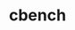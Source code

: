 ---
title: "cbench"
layout: cache
categories: [package, develop]
meta: {"versions": ["1.3.0"], "compilers": ["gcc@=7.3.1"], "oss": ["amzn2"], "platforms": ["linux"], "targets": ["aarch64", "neoverse_n1", "x86_64_v3"], "stacks": ["aws-ahug", "aws-ahug-aarch64", "root"], "num_specs": 34, "num_specs_by_stack": {"aws-ahug-aarch64": 26, "root": 34, "aws-ahug": 8}}
spec_details: [{"hash": "y7fjsd44kj7ipz4j5byxdra6ba54ts56", "compiler": "gcc@=7.3.1", "versions": ["1.3.0"], "os": "amzn2", "platform": "linux", "target": "aarch64", "variants": ["build_system=makefile"], "stacks": ["aws-ahug-aarch64", "root"], "size": "-", "tarball": "https://binaries.spack.io/develop/build_cache/linux-amzn2-aarch64/gcc-7.3.1/cbench-1.3.0/linux-amzn2-aarch64-gcc-7.3.1-cbench-1.3.0-y7fjsd44kj7ipz4j5byxdra6ba54ts56.spack"}, {"hash": "3s3ovuqi5kjjhiawza4oyezve6iraijr", "compiler": "gcc@=7.3.1", "versions": ["1.3.0"], "os": "amzn2", "platform": "linux", "target": "aarch64", "variants": ["build_system=makefile"], "stacks": ["aws-ahug-aarch64", "root"], "size": "-", "tarball": "https://binaries.spack.io/develop/build_cache/linux-amzn2-aarch64/gcc-7.3.1/cbench-1.3.0/linux-amzn2-aarch64-gcc-7.3.1-cbench-1.3.0-3s3ovuqi5kjjhiawza4oyezve6iraijr.spack"}, {"hash": "f5kj3ybwxnvcswb6nmit3t3raimgsoaq", "compiler": "gcc@=7.3.1", "versions": ["1.3.0"], "os": "amzn2", "platform": "linux", "target": "aarch64", "variants": ["build_system=makefile"], "stacks": ["aws-ahug-aarch64", "root"], "size": "-", "tarball": "https://binaries.spack.io/develop/build_cache/linux-amzn2-aarch64/gcc-7.3.1/cbench-1.3.0/linux-amzn2-aarch64-gcc-7.3.1-cbench-1.3.0-f5kj3ybwxnvcswb6nmit3t3raimgsoaq.spack"}, {"hash": "mw5v3apjpt22owav4s5doa5ul5bsxihz", "compiler": "gcc@=7.3.1", "versions": ["1.3.0"], "os": "amzn2", "platform": "linux", "target": "aarch64", "variants": ["build_system=makefile"], "stacks": ["aws-ahug-aarch64", "root"], "size": "-", "tarball": "https://binaries.spack.io/develop/build_cache/linux-amzn2-aarch64/gcc-7.3.1/cbench-1.3.0/linux-amzn2-aarch64-gcc-7.3.1-cbench-1.3.0-mw5v3apjpt22owav4s5doa5ul5bsxihz.spack"}, {"hash": "q6iw4cokbvw7gd5vbtoflk5aqexnc7oc", "compiler": "gcc@=7.3.1", "versions": ["1.3.0"], "os": "amzn2", "platform": "linux", "target": "aarch64", "variants": ["build_system=makefile"], "stacks": ["aws-ahug-aarch64", "root"], "size": "-", "tarball": "https://binaries.spack.io/develop/build_cache/linux-amzn2-aarch64/gcc-7.3.1/cbench-1.3.0/linux-amzn2-aarch64-gcc-7.3.1-cbench-1.3.0-q6iw4cokbvw7gd5vbtoflk5aqexnc7oc.spack"}, {"hash": "nylhoh3ddygu3n7fodky6zt5axeqznj7", "compiler": "gcc@=7.3.1", "versions": ["1.3.0"], "os": "amzn2", "platform": "linux", "target": "aarch64", "variants": ["build_system=makefile"], "stacks": ["aws-ahug-aarch64", "root"], "size": "-", "tarball": "https://binaries.spack.io/develop/build_cache/linux-amzn2-aarch64/gcc-7.3.1/cbench-1.3.0/linux-amzn2-aarch64-gcc-7.3.1-cbench-1.3.0-nylhoh3ddygu3n7fodky6zt5axeqznj7.spack"}, {"hash": "u7htwhsi4ngppusd6c7wnt7htpx3dv5n", "compiler": "gcc@=7.3.1", "versions": ["1.3.0"], "os": "amzn2", "platform": "linux", "target": "aarch64", "variants": ["build_system=makefile"], "stacks": ["aws-ahug-aarch64", "root"], "size": "-", "tarball": "https://binaries.spack.io/develop/build_cache/linux-amzn2-aarch64/gcc-7.3.1/cbench-1.3.0/linux-amzn2-aarch64-gcc-7.3.1-cbench-1.3.0-u7htwhsi4ngppusd6c7wnt7htpx3dv5n.spack"}, {"hash": "h7njpz4a727osvo3diarsaaevuh7gjvk", "compiler": "gcc@=7.3.1", "versions": ["1.3.0"], "os": "amzn2", "platform": "linux", "target": "aarch64", "variants": ["build_system=makefile"], "stacks": ["aws-ahug-aarch64", "root"], "size": "-", "tarball": "https://binaries.spack.io/develop/build_cache/linux-amzn2-aarch64/gcc-7.3.1/cbench-1.3.0/linux-amzn2-aarch64-gcc-7.3.1-cbench-1.3.0-h7njpz4a727osvo3diarsaaevuh7gjvk.spack"}, {"hash": "lt423dedgfwwqb4u7sjpvmts3cxb3ch2", "compiler": "gcc@=7.3.1", "versions": ["1.3.0"], "os": "amzn2", "platform": "linux", "target": "aarch64", "variants": ["build_system=makefile"], "stacks": ["aws-ahug-aarch64", "root"], "size": "-", "tarball": "https://binaries.spack.io/develop/build_cache/linux-amzn2-aarch64/gcc-7.3.1/cbench-1.3.0/linux-amzn2-aarch64-gcc-7.3.1-cbench-1.3.0-lt423dedgfwwqb4u7sjpvmts3cxb3ch2.spack"}, {"hash": "3uxb6s2jokhqpppxxqke25zc2a4xlhtg", "compiler": "gcc@=7.3.1", "versions": ["1.3.0"], "os": "amzn2", "platform": "linux", "target": "aarch64", "variants": ["build_system=makefile"], "stacks": ["aws-ahug-aarch64", "root"], "size": "-", "tarball": "https://binaries.spack.io/develop/build_cache/linux-amzn2-aarch64/gcc-7.3.1/cbench-1.3.0/linux-amzn2-aarch64-gcc-7.3.1-cbench-1.3.0-3uxb6s2jokhqpppxxqke25zc2a4xlhtg.spack"}, {"hash": "xwvi5zvucw5ig7ouu65pfxyy5ba7q7ph", "compiler": "gcc@=7.3.1", "versions": ["1.3.0"], "os": "amzn2", "platform": "linux", "target": "aarch64", "variants": ["build_system=makefile"], "stacks": ["aws-ahug-aarch64", "root"], "size": "-", "tarball": "https://binaries.spack.io/develop/build_cache/linux-amzn2-aarch64/gcc-7.3.1/cbench-1.3.0/linux-amzn2-aarch64-gcc-7.3.1-cbench-1.3.0-xwvi5zvucw5ig7ouu65pfxyy5ba7q7ph.spack"}, {"hash": "yzgg5e7foip45uqe6d3trqcux5u7pbpo", "compiler": "gcc@=7.3.1", "versions": ["1.3.0"], "os": "amzn2", "platform": "linux", "target": "aarch64", "variants": ["build_system=makefile"], "stacks": ["aws-ahug-aarch64", "root"], "size": "-", "tarball": "https://binaries.spack.io/develop/build_cache/linux-amzn2-aarch64/gcc-7.3.1/cbench-1.3.0/linux-amzn2-aarch64-gcc-7.3.1-cbench-1.3.0-yzgg5e7foip45uqe6d3trqcux5u7pbpo.spack"}, {"hash": "hgyfsvyydwsokwarxaadgzzajezyvtlx", "compiler": "gcc@=7.3.1", "versions": ["1.3.0"], "os": "amzn2", "platform": "linux", "target": "aarch64", "variants": ["build_system=makefile"], "stacks": ["aws-ahug-aarch64", "root"], "size": "-", "tarball": "https://binaries.spack.io/develop/build_cache/linux-amzn2-aarch64/gcc-7.3.1/cbench-1.3.0/linux-amzn2-aarch64-gcc-7.3.1-cbench-1.3.0-hgyfsvyydwsokwarxaadgzzajezyvtlx.spack"}, {"hash": "omtubtkcg7mb3wsuaeplsfs5qrymvhr4", "compiler": "gcc@=7.3.1", "versions": ["1.3.0"], "os": "amzn2", "platform": "linux", "target": "neoverse_n1", "variants": ["build_system=makefile"], "stacks": ["aws-ahug-aarch64", "root"], "size": "-", "tarball": "https://binaries.spack.io/develop/build_cache/linux-amzn2-neoverse_n1/gcc-7.3.1/cbench-1.3.0/linux-amzn2-neoverse_n1-gcc-7.3.1-cbench-1.3.0-omtubtkcg7mb3wsuaeplsfs5qrymvhr4.spack"}, {"hash": "ql7kc6r44amxdfvvn47eluyuwz7cwpzm", "compiler": "gcc@=7.3.1", "versions": ["1.3.0"], "os": "amzn2", "platform": "linux", "target": "neoverse_n1", "variants": ["build_system=makefile"], "stacks": ["aws-ahug-aarch64", "root"], "size": "-", "tarball": "https://binaries.spack.io/develop/build_cache/linux-amzn2-neoverse_n1/gcc-7.3.1/cbench-1.3.0/linux-amzn2-neoverse_n1-gcc-7.3.1-cbench-1.3.0-ql7kc6r44amxdfvvn47eluyuwz7cwpzm.spack"}, {"hash": "jeg3zvpdqtujxjt3dy76tasaeajyixoy", "compiler": "gcc@=7.3.1", "versions": ["1.3.0"], "os": "amzn2", "platform": "linux", "target": "neoverse_n1", "variants": ["build_system=makefile"], "stacks": ["aws-ahug-aarch64", "root"], "size": "-", "tarball": "https://binaries.spack.io/develop/build_cache/linux-amzn2-neoverse_n1/gcc-7.3.1/cbench-1.3.0/linux-amzn2-neoverse_n1-gcc-7.3.1-cbench-1.3.0-jeg3zvpdqtujxjt3dy76tasaeajyixoy.spack"}, {"hash": "tihae6rnmh3cwasxeftow5s3jibaioyg", "compiler": "gcc@=7.3.1", "versions": ["1.3.0"], "os": "amzn2", "platform": "linux", "target": "neoverse_n1", "variants": ["build_system=makefile"], "stacks": ["aws-ahug-aarch64", "root"], "size": "-", "tarball": "https://binaries.spack.io/develop/build_cache/linux-amzn2-neoverse_n1/gcc-7.3.1/cbench-1.3.0/linux-amzn2-neoverse_n1-gcc-7.3.1-cbench-1.3.0-tihae6rnmh3cwasxeftow5s3jibaioyg.spack"}, {"hash": "bhnbzafgks3dkobrsv5fu7o7e4qosuv2", "compiler": "gcc@=7.3.1", "versions": ["1.3.0"], "os": "amzn2", "platform": "linux", "target": "neoverse_n1", "variants": ["build_system=makefile"], "stacks": ["aws-ahug-aarch64", "root"], "size": "-", "tarball": "https://binaries.spack.io/develop/build_cache/linux-amzn2-neoverse_n1/gcc-7.3.1/cbench-1.3.0/linux-amzn2-neoverse_n1-gcc-7.3.1-cbench-1.3.0-bhnbzafgks3dkobrsv5fu7o7e4qosuv2.spack"}, {"hash": "jxxekwm43kboqlrkxp2vk6lvjfyztpcb", "compiler": "gcc@=7.3.1", "versions": ["1.3.0"], "os": "amzn2", "platform": "linux", "target": "neoverse_n1", "variants": ["build_system=makefile"], "stacks": ["aws-ahug-aarch64", "root"], "size": "-", "tarball": "https://binaries.spack.io/develop/build_cache/linux-amzn2-neoverse_n1/gcc-7.3.1/cbench-1.3.0/linux-amzn2-neoverse_n1-gcc-7.3.1-cbench-1.3.0-jxxekwm43kboqlrkxp2vk6lvjfyztpcb.spack"}, {"hash": "xee6hpx6e4insxzg6bcjhpcmn7htvuyp", "compiler": "gcc@=7.3.1", "versions": ["1.3.0"], "os": "amzn2", "platform": "linux", "target": "neoverse_n1", "variants": ["build_system=makefile"], "stacks": ["aws-ahug-aarch64", "root"], "size": "-", "tarball": "https://binaries.spack.io/develop/build_cache/linux-amzn2-neoverse_n1/gcc-7.3.1/cbench-1.3.0/linux-amzn2-neoverse_n1-gcc-7.3.1-cbench-1.3.0-xee6hpx6e4insxzg6bcjhpcmn7htvuyp.spack"}, {"hash": "whzihxby4z2hmydwyctxn3zdclxcpnsp", "compiler": "gcc@=7.3.1", "versions": ["1.3.0"], "os": "amzn2", "platform": "linux", "target": "neoverse_n1", "variants": ["build_system=makefile"], "stacks": ["aws-ahug-aarch64", "root"], "size": "-", "tarball": "https://binaries.spack.io/develop/build_cache/linux-amzn2-neoverse_n1/gcc-7.3.1/cbench-1.3.0/linux-amzn2-neoverse_n1-gcc-7.3.1-cbench-1.3.0-whzihxby4z2hmydwyctxn3zdclxcpnsp.spack"}, {"hash": "3h43k2dw6eltzh6gs7bdvxlnjvbjm24t", "compiler": "gcc@=7.3.1", "versions": ["1.3.0"], "os": "amzn2", "platform": "linux", "target": "neoverse_n1", "variants": ["build_system=makefile"], "stacks": ["aws-ahug-aarch64", "root"], "size": "-", "tarball": "https://binaries.spack.io/develop/build_cache/linux-amzn2-neoverse_n1/gcc-7.3.1/cbench-1.3.0/linux-amzn2-neoverse_n1-gcc-7.3.1-cbench-1.3.0-3h43k2dw6eltzh6gs7bdvxlnjvbjm24t.spack"}, {"hash": "zyfc7y6rdbqipndl6yxiznbra6nsrqex", "compiler": "gcc@=7.3.1", "versions": ["1.3.0"], "os": "amzn2", "platform": "linux", "target": "neoverse_n1", "variants": ["build_system=makefile"], "stacks": ["aws-ahug-aarch64", "root"], "size": "-", "tarball": "https://binaries.spack.io/develop/build_cache/linux-amzn2-neoverse_n1/gcc-7.3.1/cbench-1.3.0/linux-amzn2-neoverse_n1-gcc-7.3.1-cbench-1.3.0-zyfc7y6rdbqipndl6yxiznbra6nsrqex.spack"}, {"hash": "6vj3vwoqwhbx32tsli3aakxhbeyqc6vo", "compiler": "gcc@=7.3.1", "versions": ["1.3.0"], "os": "amzn2", "platform": "linux", "target": "neoverse_n1", "variants": ["build_system=makefile"], "stacks": ["aws-ahug-aarch64", "root"], "size": "-", "tarball": "https://binaries.spack.io/develop/build_cache/linux-amzn2-neoverse_n1/gcc-7.3.1/cbench-1.3.0/linux-amzn2-neoverse_n1-gcc-7.3.1-cbench-1.3.0-6vj3vwoqwhbx32tsli3aakxhbeyqc6vo.spack"}, {"hash": "idaghhl6wvpssd4fhg5ngw4eg3j6tma2", "compiler": "gcc@=7.3.1", "versions": ["1.3.0"], "os": "amzn2", "platform": "linux", "target": "neoverse_n1", "variants": ["build_system=makefile"], "stacks": ["aws-ahug-aarch64", "root"], "size": "-", "tarball": "https://binaries.spack.io/develop/build_cache/linux-amzn2-neoverse_n1/gcc-7.3.1/cbench-1.3.0/linux-amzn2-neoverse_n1-gcc-7.3.1-cbench-1.3.0-idaghhl6wvpssd4fhg5ngw4eg3j6tma2.spack"}, {"hash": "awlfq3dziytkrwcf4uy5jhkkxo2dmiu5", "compiler": "gcc@=7.3.1", "versions": ["1.3.0"], "os": "amzn2", "platform": "linux", "target": "neoverse_n1", "variants": ["build_system=makefile"], "stacks": ["aws-ahug-aarch64", "root"], "size": "-", "tarball": "https://binaries.spack.io/develop/build_cache/linux-amzn2-neoverse_n1/gcc-7.3.1/cbench-1.3.0/linux-amzn2-neoverse_n1-gcc-7.3.1-cbench-1.3.0-awlfq3dziytkrwcf4uy5jhkkxo2dmiu5.spack"}, {"hash": "t5wrdjeupwag3bonxdapw7tup5tlv3xk", "compiler": "gcc@=7.3.1", "versions": ["1.3.0"], "os": "amzn2", "platform": "linux", "target": "x86_64_v3", "variants": ["build_system=makefile"], "stacks": ["aws-ahug", "root"], "size": "-", "tarball": "https://binaries.spack.io/develop/build_cache/linux-amzn2-x86_64_v3/gcc-7.3.1/cbench-1.3.0/linux-amzn2-x86_64_v3-gcc-7.3.1-cbench-1.3.0-t5wrdjeupwag3bonxdapw7tup5tlv3xk.spack"}, {"hash": "amwffxo5zestjk33kedfqldmardy7skl", "compiler": "gcc@=7.3.1", "versions": ["1.3.0"], "os": "amzn2", "platform": "linux", "target": "x86_64_v3", "variants": ["build_system=makefile"], "stacks": ["aws-ahug", "root"], "size": "-", "tarball": "https://binaries.spack.io/develop/build_cache/linux-amzn2-x86_64_v3/gcc-7.3.1/cbench-1.3.0/linux-amzn2-x86_64_v3-gcc-7.3.1-cbench-1.3.0-amwffxo5zestjk33kedfqldmardy7skl.spack"}, {"hash": "qmdkcrmudrd6gu4manwm6cry2xqm7w6w", "compiler": "gcc@=7.3.1", "versions": ["1.3.0"], "os": "amzn2", "platform": "linux", "target": "x86_64_v3", "variants": ["build_system=makefile"], "stacks": ["aws-ahug", "root"], "size": "-", "tarball": "https://binaries.spack.io/develop/build_cache/linux-amzn2-x86_64_v3/gcc-7.3.1/cbench-1.3.0/linux-amzn2-x86_64_v3-gcc-7.3.1-cbench-1.3.0-qmdkcrmudrd6gu4manwm6cry2xqm7w6w.spack"}, {"hash": "nkymev3bhhh5hf2z6v4gyc5qotu77vyv", "compiler": "gcc@=7.3.1", "versions": ["1.3.0"], "os": "amzn2", "platform": "linux", "target": "x86_64_v3", "variants": ["build_system=makefile"], "stacks": ["aws-ahug", "root"], "size": "-", "tarball": "https://binaries.spack.io/develop/build_cache/linux-amzn2-x86_64_v3/gcc-7.3.1/cbench-1.3.0/linux-amzn2-x86_64_v3-gcc-7.3.1-cbench-1.3.0-nkymev3bhhh5hf2z6v4gyc5qotu77vyv.spack"}, {"hash": "25jqirmwcpmjfig7pidtnrwob2oz3sqp", "compiler": "gcc@=7.3.1", "versions": ["1.3.0"], "os": "amzn2", "platform": "linux", "target": "x86_64_v3", "variants": ["build_system=makefile"], "stacks": ["aws-ahug", "root"], "size": "-", "tarball": "https://binaries.spack.io/develop/build_cache/linux-amzn2-x86_64_v3/gcc-7.3.1/cbench-1.3.0/linux-amzn2-x86_64_v3-gcc-7.3.1-cbench-1.3.0-25jqirmwcpmjfig7pidtnrwob2oz3sqp.spack"}, {"hash": "tztv5tu6wpqh4yvy6mv2yfrgdzhpzztf", "compiler": "gcc@=7.3.1", "versions": ["1.3.0"], "os": "amzn2", "platform": "linux", "target": "x86_64_v3", "variants": ["build_system=makefile"], "stacks": ["aws-ahug", "root"], "size": "-", "tarball": "https://binaries.spack.io/develop/build_cache/linux-amzn2-x86_64_v3/gcc-7.3.1/cbench-1.3.0/linux-amzn2-x86_64_v3-gcc-7.3.1-cbench-1.3.0-tztv5tu6wpqh4yvy6mv2yfrgdzhpzztf.spack"}, {"hash": "ylymhkda6kg64l6ukrhs3h7675rbzmug", "compiler": "gcc@=7.3.1", "versions": ["1.3.0"], "os": "amzn2", "platform": "linux", "target": "x86_64_v3", "variants": ["build_system=makefile"], "stacks": ["aws-ahug", "root"], "size": "-", "tarball": "https://binaries.spack.io/develop/build_cache/linux-amzn2-x86_64_v3/gcc-7.3.1/cbench-1.3.0/linux-amzn2-x86_64_v3-gcc-7.3.1-cbench-1.3.0-ylymhkda6kg64l6ukrhs3h7675rbzmug.spack"}, {"hash": "leoiah4o7bgwyl2akofwbz4n3bxojfco", "compiler": "gcc@=7.3.1", "versions": ["1.3.0"], "os": "amzn2", "platform": "linux", "target": "x86_64_v3", "variants": ["build_system=makefile"], "stacks": ["aws-ahug", "root"], "size": "-", "tarball": "https://binaries.spack.io/develop/build_cache/linux-amzn2-x86_64_v3/gcc-7.3.1/cbench-1.3.0/linux-amzn2-x86_64_v3-gcc-7.3.1-cbench-1.3.0-leoiah4o7bgwyl2akofwbz4n3bxojfco.spack"}]
---